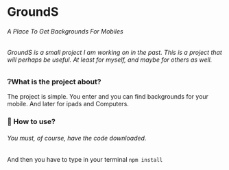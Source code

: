 # GroundS
######  A Place To Get Backgrounds For Mobiles


###### GroundS is a small project I am working on in the past. This is a project that will perhaps be useful. At least for myself, and maybe for others as well.

### ❔What is the project about?

<p> The project is simple. You enter and you can find backgrounds for your mobile. And later for ipads and Computers.</p>

### 📌 How to use?

###### You must, of course, have the code downloaded.
<p>And then you have to type in your terminal <code>npm install</code></p>
